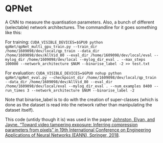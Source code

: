 # QPNet
A CNN to measure the quantisation parameters. Also, a bunch of different (selectable) network architectures. The commandline for it goes something like this:

For training:
`CUDA_VISIBLE_DEVICES=$GPU0 python qpNet/qpNet_multi_gpu_train.py --train_dir /home/1609098/dev/local/qp_train --data_dir /home/1609098/dev/AllVid_80 --eval_dir /home/1609098/dev/local/eval --mylog_dir /home/1609098/dev/local --mylog_dir_eval . --max_steps 100000 --network_architecture $NUM --binarise_label -2 >> test.txt`

For evaluation:
`CUDA_VISIBLE_DEVICES=$GPU0 nohup python qpNet/qpNet_eval.py --checkpoint_dir /home/1609098/dev/local/qp_train --data_dir /home/1609098/dev/AllVid_80 --eval_dir /home/1609098/dev/local/eval --mylog_dir_eval . --num_examples 8400 --run_times 3 --network_architecture $NUM --binarise_label -2`

Note that binarise_label is to do with the creation of super-classes (which is done as the dataset is read into the network rather than manipulating the dataset itself).

This code (untidy though it is) was used in the paper [Johnston, Elyan, and Jayne. “Toward video tampering exposure: Inferring compression parameters from pixels” in 19th International Conference on Engineering Applications of Neural Networks (EANN), Springer, 2018](https://doi.org/10.1007/978-3-319-98204-5_4).

